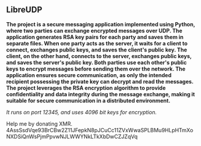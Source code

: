 ## LibreUDP

**The project is a secure messaging application implemented using Python, where two parties can exchange encrypted messages over UDP. The application generates RSA key pairs for each party and saves them in separate files. When one party acts as the server, it waits for a client to connect, exchanges public keys, and saves the client's public key. The client, on the other hand, connects to the server, exchanges public keys, and saves the server's public key. Both parties use each other's public keys to encrypt messages before sending them over the network. The application ensures secure communication, as only the intended recipient possessing the private key can decrypt and read the messages. The project leverages the RSA encryption algorithm to provide confidentiality and data integrity during the message exchange, making it suitable for secure communication in a distributed environment.**


*It runs on port 12345, and uses 4096 bit keys for encryption.*

Help me by donating XMR. 
4AssSsdVqe93BrCBw2Z11JFepkN8pJCuCc11ZVxWwaSPLBMu9HLpHTmXoNXDSiQnWsPjmPpvwNJLWWYNkLTkXbDwCZJZqVq
